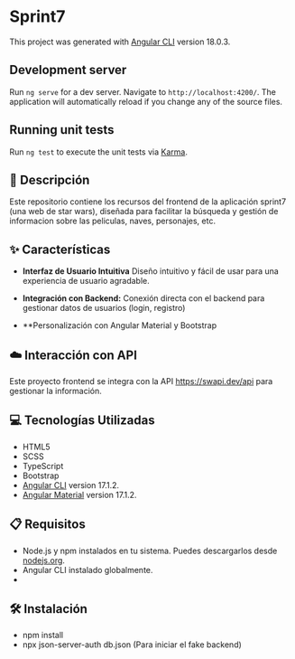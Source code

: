 # Sprint7

This project was generated with [Angular CLI](https://github.com/angular/angular-cli) version 18.0.3.

## Development server

Run `ng serve` for a dev server. Navigate to `http://localhost:4200/`. The application will automatically reload if you change any of the source files.

## Running unit tests

Run `ng test` to execute the unit tests via [Karma](https://karma-runner.github.io).


## 📄 Descripción

Este repositorio contiene los recursos del frontend de la aplicación sprint7 (una web de star wars), diseñada para facilitar la búsqueda y gestión de informacion sobre las peliculas, naves, personajes, etc.
## ✨ Características

- **Interfaz de Usuario Intuitiva** Diseño intuitivo y fácil de usar para una experiencia de usuario agradable.

- **Integración con Backend:** Conexión directa con el backend para gestionar datos de usuarios (login, registro)

- **Personalización con Angular Material y Bootstrap

## ☁️ Interacción con API

Este proyecto frontend se integra con la API https://swapi.dev/api para gestionar la información.

## 💻 Tecnologías Utilizadas

- HTML5
- SCSS
- TypeScript
- Bootstrap
- [Angular CLI](https://angular.dev/) version 17.1.2.
- [Angular Material](https://material.angular.io/) version 17.1.2.

## 📋 Requisitos

- Node.js y npm instalados en tu sistema. Puedes descargarlos desde [nodejs.org](https://nodejs.org/).
- Angular CLI instalado globalmente.
- 
## 🛠️ Instalación

- npm install
- npx json-server-auth db.json (Para iniciar el fake backend)


